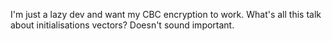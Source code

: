 I'm just a lazy dev and want my CBC encryption to work. What's all this talk about initialisations vectors? Doesn't sound important.
